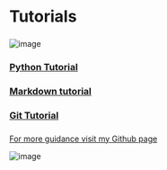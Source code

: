 # Tutorials
###
![image](https://user-images.githubusercontent.com/110126036/181783175-7e66bbf0-ab99-46cf-89ce-f94f0fb675af.png)
###
### [Python Tutorial](https://github.com/SDenn12/beginner_code/blob/main/Python_Tutorial.md)
### [Markdown tutorial](https://github.com/SDenn12/beginner_code/blob/main/markdown.md)
### [Git Tutorial](https://github.com/SDenn12/beginner_code/blob/main/git_tutorial.md)
###
[For more guidance visit my Github page](https://github.com/SDenn12/)


![image](https://user-images.githubusercontent.com/110126036/215180987-de37beeb-8432-4c0d-8551-ff6636d3268a.png)
